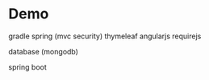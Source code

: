 # Demo

gradle 
spring (mvc security)
thymeleaf
angularjs
requirejs

database (mongodb)
 
spring boot